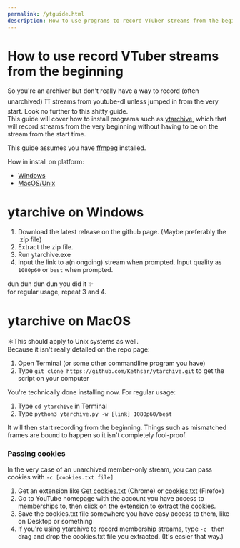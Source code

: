 ```yaml
---
permalink: /ytguide.html
description: How to use programs to record VTuber streams from the beginning
---
```


# How to use record VTuber streams from the beginning

So you're an archiver but don't really have a way to record (often unarchived) ⛩️ streams from youtube-dl unless jumped in from the very start. Look no further to this shitty guide.   
This guide will cover how to install programs such as [ytarchive](https://github.com/Kethsar/ytarchive), which that will record streams from the very beginning without having to be on the stream from the start time. 

This guide assumes you have [ffmpeg](https://www.ffmpeg.org/) installed.

How in install on platform:
* [Windows](#ytarchive-on-windows)
* [MacOS/Unix](#ytarchive-on-macos)

# ytarchive on Windows    
1. Download the latest release on the github page. (Maybe preferably the .zip file)    
2. Extract the zip file.    
3. Run ytarchive.exe    
4. Input the link to a(n ongoing) stream when prompted. Input quality as `1080p60` or `best` when prompted.    

dun dun dun dun you did it ✨    
for regular usage, repeat 3 and 4.    

# ytarchive on MacOS   

＊This should apply to Unix systems as well.    
Because it isn't really detailed on the repo page:

1. Open Terminal (or some other commandline program you have)   
2. Type `git clone https://github.com/Kethsar/ytarchive.git` to get the script on your computer   

You're technically done installing now. For regular usage:   

1. Type `cd ytarchive` in Terminal   
2. Type `python3 ytarchive.py -w [link] 1080p60/best`   

It will then start recording from the beginning. Things such as mismatched frames are bound to happen so it isn't completely fool-proof. 

### Passing cookies
In the very case of an unarchived member-only stream, you can pass cookies with `-c [cookies.txt file]`   

1. Get an extension like [Get cookies.txt](https://chrome.google.com/webstore/detail/get-cookiestxt/bgaddhkoddajcdgocldbbfleckgcbcid/) (Chrome) or [cookies.txt](https://addons.mozilla.org/en-US/firefox/addon/cookies-txt/) (Firefox)   
2. Go to YouTube homepage with the account you have access to memberships to, then click on the extension to extract the cookies.
3. Save the cookies.txt file somewhere you have easy access to them, like on Desktop or something
4. If you're using ytarchive to record membership streams, type `-c ` then drag and drop the cookies.txt file you extracted. (It's easier that way.)
